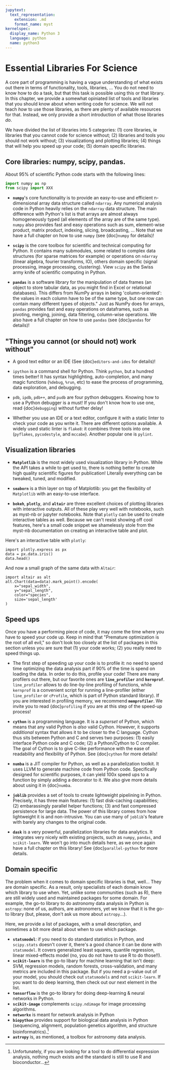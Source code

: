 ```yaml
---
jupytext:
  text_representation:
    extension: .md
    format_name: myst
kernelspec:
  display_name: Python 3
  language: python
  name: python3
---
```



# Essential Libraries For Science

A core part of programming is having a vague understanding of what exists
out there in terms of functionality, tools, libraries, … You do not need to
know how to do a task, but that this task is possible using this or that
library. In this chapter, we provide a somewhat opiniated list of tools and
libraries that you should know about when writing code for science. We will
not teach _how_ to use those libraries, as there are plenty of
available resources for that. Instead, we only provide a short
introduction of what those libraries _do_.

We have divided the list of libraries into 5 categories: (1) core libraries,
ie libraries that you cannot code for science without; (2) libraries and tools
you should not work without; (3) visualizationg and plotting libraries; (4)
things that will help you speed up your code; (5) domain specific libraries.

## Core libraries: numpy, scipy, pandas.

About 95% of scientific Python code starts with the following lines:

```python
import numpy as np
from scipy import XXX
```

- **`numpy`**'s core functionality is to provide an easy-to-use and efficient
  n-dimensional array data structure called `ndarray`. Any numerical analysis
  code in Python heavily relies on the `ndarray` data structure. The main
  difference with Python's list is that arrays are almost always homogeneously
  typed (all elements of the array are of the same type). `numpy` also
  provides fast and easy operations such as sum, element-wise product, matrix
  product, indexing, slicing, broadcasting, … Note that we have a full chapter
  on how to use `numpy` (see {doc}`numpy` for details)!

- **`scipy`** is the core toolbox for scientific and technical computing for
  Python. It contains many submodules, some related to complex data structures
  (for sparse matrices for example) or operations on `ndarray` (linear
  algebra, fourier transforms, IO), others domain specific (signal processing,
  image processing, clustering). View `scipy` as the Swiss army knife of
  scientific computing in Python.

- **`pandas`** is a software library for the manipulation of data frames (an
  object to store tabular data, as you might find in Excel or relational
  databases). This differs from NumPy arrays in being 'column-oriented': the
  values in each column have to be of the same type, but one row can contain
  many different types of objects." Just as NumPy does for arrays,
  `pandas` provides fast and easy operations on dataframes, such as pivoting,
  merging, joining, data filtering, column-wise operations. We also have a
  full chapter on how to use `pandas` (see {doc}`pandas` for details)!

## "Things you cannot (or should not) work without"

- A good text editor or an IDE (See {doc}`editors-and-ides` for details)!

- `ipython` is a command shell for Python. Think `python`, but a hundred times
  better! It has syntax highlighting, auto-completion, and many magic
  functions (`%debug`, `%run`, etc) to ease the process of programming, data
  exploration, and debugging.

- `pdb`, `ipdb`, `pdb++`, and `pudb` are four python debuggers. Knowing how to use a
  Python debugger is a must! If you don't know how to use one, read
  {doc}`debugging`) without further delay!


- Whether you use an IDE or a text editor, configure it with a static linter
  to check your code as you write it. There are different options available. A
  widely used static linter is `flake8`: it combines three tools into one
  (`pyflakes`, `pycodestyle`, and `mccabe`). Another popular one is `pylint`.


## Visualization libraries

- **`Matplotlib`** is the most widely used visualization library in Python.
  While the API takes a while to get used to, there is nothing better to
  create high quality scientific figures for publication! Literally everything
  can be tweaked, tuned, and modified.

- **`seaborn`** is a thin layer on top of Matplotlib: you get the flexibility
  of `Matplotlib` with an easy-to-use interface.

- **`bokeh`**, **`plotly`**, and **`altair`** are three excellent choices of
  plotting libraries with interactive outputs. All of these play very well
  with notebooks, such as myst-nb or jupyter notebooks. Note that `plotly` can
  be used to create interactive tables as well. Because we can't resist
  showing off cool features, here's a small code snippet we shamelessly stole
  from the myst-nb documentation on creating an interactive table and plot.


Here's an interactive table with `plotly`:

```{code-cell} python
import plotly.express as px
data = px.data.iris()
data.head()
```

And now a small graph of the same data with `Altair`:
```{code-cell} python
import altair as alt
alt.Chart(data=data).mark_point().encode(
    x="sepal_width",
    y="sepal_length",
    color="species",
    size='sepal_length'
)
```


## Speed ups

Once you have a performing piece of code, it may come the time where you have
to speed your code up. Keep in mind that "Premature optimization is the root
of all evil," so don't look too closely at the list of packages in this
section unless you are sure that (1) your code works; (2) you really need to
speed things up.

- The first step of speeding up your code is to profile it: no need to spend
  time optimizing the data analysis part if 90% of the time is spend on
  loading the data. In order to do this, profile your code! There are many
  profilers out there, but our favorite ones are **`line_profiler`** and
  **`kernprof`**. `line_profiler` allows to do line-by-line profiling of
  functions, while `kernprof` is a convenient script for running a
  line-profiler (either `line_profiler` or `cProfile`, which is part of Python
  standard library). If you are interested in profiling memory, we recommend
  **`memprofiler`**. We invite you to read {doc}`profiling` if you
  are at this step of the speed-up process!

- **`cython`** is a programming language. It is a *superset* of Python, which
  means that any valid Python is *also* valid Cython. However, it supports
  *additional* syntax that allows it to be closer to the C language. Cython
  thus sits between Python and C and serves two purposes: (1) easily interface
  Python code and C code; (2) a Python/Cython to C compiler. The goal of
  Cython is to give C-like performance with the ease of readability and
  flexibility of Python. See {doc}`cython` for more details!

- **`numba`** is a JIT compiler for Python, as well as a parallelization
  toolkit. It uses LLVM to generate machine code from Python code.
  Specifically designed for scientific purposes, it can yield 100x speed ups
  to a function by simply adding a decorator to it. We also give more details
  about using it in {doc}`numba`.

- **`joblib`** provides a set of tools to create lightweight pipelining in
  Python. Precisely, it has three main features: (1) fast disk-caching
  capabilities; (2) embarassingly parallel helper functions; (3) and fast
  compressed persistence for large data. The power of this library comes from
  how lightweight it is and non-intrusive. You can use many of `joblib`'s
  feature with barely any changes to the original code.

- **`dask`** is a very powerful, parallelization libraries for data analytics.
  It integrates very nicely with existing projects, such as `numpy`, `pandas`,
  and `scikit-learn`. We won't go into much details here, as we once again have
  a full chapter on this library! See {doc}`parallel-python` for more details.

## Domain specific

The problem when it comes to domain specific libraries is that, well… They are
domain specific. As a result, only specialists of each domain know which
library to use when. Yet, unlike some communities (such as R), there are still
widely used and maintained packages for some domain. For example, the go-to
library to do astronomy data analysis in Python is `astropy`: none of us,
authors, are astronomers, yet we know that it is the go-to library (but,
please, don't ask us more about `astropy`…).

Here, we provide a list of packages, with a small description, and sometimes a
bit more detail about when to use which package.

- **`statsmodel`**: if you need to do standard statistics in Python, and
  `scipy.stats` doesn't cover it, there's a good chance it can be done with
  `statsmodel`.  It covers generalized least squares, quantile regression,
  linear mixed-effects model (no, you do not have to use R to do those!!).
- **`scikit-learn`** is the go-to libary for machine learning that isn't deep:
  SVM, regression models, random forests, cross-validation, and many metrics
  are included in this package. But if you need a p-value out of your model,
  you should check out `statsmodels` and not `scikit-learn`. If you want to do
  deep learning, then check out our next element in the list.
- **`tensorflow`** is the go-to library for doing deep-learning & neural networks
  in Python.
- **`scikit-image`** complements `scipy.ndimage` for image processing algorithms.
- **`networkx`** is meant for network analysis in Python
- **`biopython`** provides support for biological data analysis in Python
  (sequencing, alignment, population genetics algorithm, and structure
  bioinformatrics).[^DE_analysis]
- **`astropy`** is, as mentioned, a toolbox for astronomy data analysis.

[^DE_analysis]: Unfortunately, if you are looking for a tool to do
    differential expression analysis, nothing much exists and the standard is
    still to use R and bioconductor…

